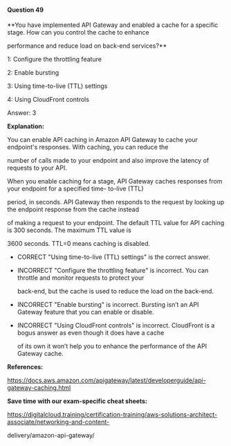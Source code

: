 #### Question  49


**You have implemented API Gateway and enabled a cache for a specific stage. How can you control the cache to enhance

performance and reduce load on back-end services?**


1: Configure the throttling feature


2: Enable bursting


3: Using time-to-live (TTL) settings


4: Using CloudFront controls


Answer: 3


**Explanation:**


You can enable API caching in Amazon API Gateway to cache your endpoint's responses. With caching, you can reduce the

number of calls made to your endpoint and also improve the latency of requests to your API.


When you enable caching for a stage, API Gateway caches responses from your endpoint for a specified time- to-live (TTL)

period, in seconds. API Gateway then responds to the request by looking up the endpoint response from the cache instead

of making a request to your endpoint. The default TTL value for API caching is 300 seconds. The maximum TTL value is

3600 seconds. TTL=0 means caching is disabled.


- CORRECT "Using time-to-live (TTL) settings" is the correct answer.


- INCORRECT "Configure the throttling feature" is incorrect. You can throttle and monitor requests to protect your

  back-end, but the cache is used to reduce the load on the back-end.


- INCORRECT "Enable bursting" is incorrect. Bursting isn’t an API Gateway feature that you can enable or disable.


- INCORRECT "Using CloudFront controls" is incorrect. CloudFront is a bogus answer as even though it does have a cache

  of its own it won’t help you to enhance the performance of the API Gateway cache.


**References:**


https://docs.aws.amazon.com/apigateway/latest/developerguide/api-gateway-caching.html


**Save time with our exam-specific cheat sheets:**


https://digitalcloud.training/certification-training/aws-solutions-architect-associate/networking-and-content-

delivery/amazon-api-gateway/

